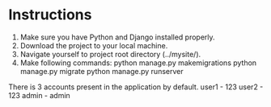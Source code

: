 # Instructions
1. Make sure you have Python and Django installed properly.
2. Download the project to your local machine.
3. Navigate yourself to project root directory (../mysite/).
4. Make following commands:
    python manage.py makemigrations
    python manage.py migrate
    python manage.py runserver

There is 3 accounts present in the application by default.
user1 - 123
user2 - 123
admin - admin



